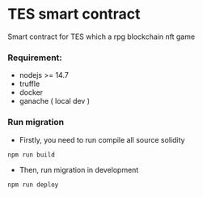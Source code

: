 # TES smart contract 

Smart contract for TES which a rpg blockchain nft game

### Requirement:
- nodejs >= 14.7
- truffle
- docker 
- ganache ( local dev )

### Run migration

- Firstly, you need to run compile all source solidity

`npm run build`

- Then, run migration in development

`npm run deploy`



